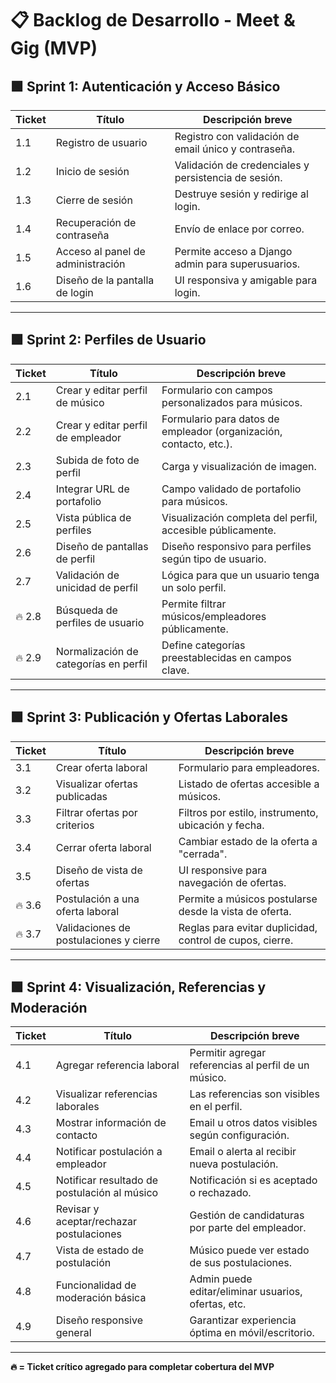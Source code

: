 # 📋 Backlog de Desarrollo - Meet & Gig (MVP)

## 🟩 Sprint 1: Autenticación y Acceso Básico

| Ticket | Título | Descripción breve |
|--------|--------|--------------------|
| 1.1 | Registro de usuario | Registro con validación de email único y contraseña. |
| 1.2 | Inicio de sesión | Validación de credenciales y persistencia de sesión. |
| 1.3 | Cierre de sesión | Destruye sesión y redirige al login. |
| 1.4 | Recuperación de contraseña | Envío de enlace por correo. |
| 1.5 | Acceso al panel de administración | Permite acceso a Django admin para superusuarios. |
| 1.6 | Diseño de la pantalla de login | UI responsiva y amigable para login. |

---

## 🟩 Sprint 2: Perfiles de Usuario

| Ticket | Título | Descripción breve |
|--------|--------|--------------------|
| 2.1 | Crear y editar perfil de músico | Formulario con campos personalizados para músicos. |
| 2.2 | Crear y editar perfil de empleador | Formulario para datos de empleador (organización, contacto, etc.). |
| 2.3 | Subida de foto de perfil | Carga y visualización de imagen. |
| 2.4 | Integrar URL de portafolio | Campo validado de portafolio para músicos. |
| 2.5 | Vista pública de perfiles | Visualización completa del perfil, accesible públicamente. |
| 2.6 | Diseño de pantallas de perfil | Diseño responsivo para perfiles según tipo de usuario. |
| 2.7 | Validación de unicidad de perfil | Lógica para que un usuario tenga un solo perfil. |
| 🔥 2.8 | Búsqueda de perfiles de usuario | Permite filtrar músicos/empleadores públicamente. |
| 🔥 2.9 | Normalización de categorías en perfil | Define categorías preestablecidas en campos clave. |

---

## 🟩 Sprint 3: Publicación y Ofertas Laborales

| Ticket | Título | Descripción breve |
|--------|--------|--------------------|
| 3.1 | Crear oferta laboral | Formulario para empleadores. |
| 3.2 | Visualizar ofertas publicadas | Listado de ofertas accesible a músicos. |
| 3.3 | Filtrar ofertas por criterios | Filtros por estilo, instrumento, ubicación y fecha. |
| 3.4 | Cerrar oferta laboral | Cambiar estado de la oferta a "cerrada". |
| 3.5 | Diseño de vista de ofertas | UI responsive para navegación de ofertas. |
| 🔥 3.6 | Postulación a una oferta laboral | Permite a músicos postularse desde la vista de oferta. |
| 🔥 3.7 | Validaciones de postulaciones y cierre | Reglas para evitar duplicidad, control de cupos, cierre. |

---

## 🟩 Sprint 4: Visualización, Referencias y Moderación

| Ticket | Título | Descripción breve |
|--------|--------|--------------------|
| 4.1 | Agregar referencia laboral | Permitir agregar referencias al perfil de un músico. |
| 4.2 | Visualizar referencias laborales | Las referencias son visibles en el perfil. |
| 4.3 | Mostrar información de contacto | Email u otros datos visibles según configuración. |
| 4.4 | Notificar postulación a empleador | Email o alerta al recibir nueva postulación. |
| 4.5 | Notificar resultado de postulación al músico | Notificación si es aceptado o rechazado. |
| 4.6 | Revisar y aceptar/rechazar postulaciones | Gestión de candidaturas por parte del empleador. |
| 4.7 | Vista de estado de postulación | Músico puede ver estado de sus postulaciones. |
| 4.8 | Funcionalidad de moderación básica | Admin puede editar/eliminar usuarios, ofertas, etc. |
| 4.9 | Diseño responsive general | Garantizar experiencia óptima en móvil/escritorio. |

---

**🔥 = Ticket crítico agregado para completar cobertura del MVP**
